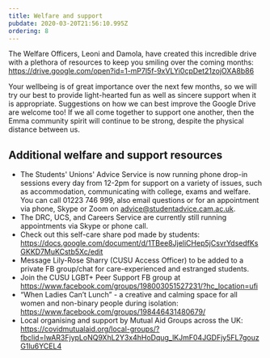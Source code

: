 ```yaml
---
title: Welfare and support
pubdate: 2020-03-20T21:56:10.995Z
ordering: 8
---
```

The Welfare Officers, Leoni and Damola, have created this incredible drive with a plethora of resources to keep you smiling over the coming months: https://drive.google.com/open?id=1-mP7l5f-9xVLYi0cpDet21zojOXA8b86

Your wellbeing is of great importance over the next few months, so we will try our best to provide light-hearted fun as well as sincere support when it is appropriate. Suggestions on how we can best improve the Google Drive are welcome too! If we all come together to support one another, then the Emma community spirit will continue to be strong, despite the physical distance between us. 

## Additional welfare and support resources

* The Students' Unions' Advice Service is now running phone drop-in sessions every day from 12-2pm for support on a variety of issues, such as accommodation, communicating with college, exams and welfare. You can call 01223 746 999, also email questions or for an appointment via phone, Skype or Zoom on advice@studentadvice.cam.ac.uk.
* The DRC, UCS, and Careers Service are currently still running appointments via Skype or phone call.
* Check out this self-care share pod made by students: https://docs.google.com/document/d/1TBee8JjeliCHep5jCsvrYdsedfKsGKKD7MuKCstb5Xc/edit
* Message Lily-Rose Sharry (CUSU Access Officer) to be added to a private FB group/chat for care-experienced and estranged students.
* Join the CUSU LGBT+ Peer Support FB group at https://www.facebook.com/groups/198003051527231/?hc_location=ufi
* “When Ladies Can’t Lunch” - a creative and calming space for all women and non-binary people during isolation: https://www.facebook.com/groups/198446431480679/
* Local organising and support by Mutual Aid Groups across the UK: https://covidmutualaid.org/local-groups/?fbclid=IwAR3FjypLoNQ9XhL2Y3x4hHoDqug_lKJmF04JGDFjy5FL7gouzG1lu6YCEL4
